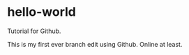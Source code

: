 # hello-world
Tutorial for Github.

This is my first ever branch edit using Github. Online at least.
